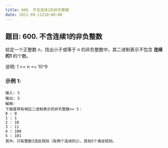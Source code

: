 ```yaml
---
title: 600. 不含连续1的非负整数
date: 2021-09-11Z10:00:00
---
```

## 题目: 600. 不含连续1的非负整数
给定一个正整数 n，找出小于或等于 n 的非负整数中，其二进制表示不包含 **连续的1** 的个数。

说明: 1 <= n <= 10^9
### 示例 1:
```
输入: 5
输出: 5
解释: 
下面是带有相应二进制表示的非负整数<= 5：
0 : 0
1 : 1
2 : 10
3 : 11
4 : 100
5 : 101
其中，只有整数3违反规则（有两个连续的1），其他5个满足规则。
```